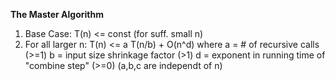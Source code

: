 **The Master Algorithm**
1. Base Case: T(n) <= const (for suff. small n)
2. For all larger n:
  T(n) <= a T(n/b) + O(n^d)
  where a = # of recursive calls (>=1)
        b = input size shrinkage factor (>1)
        d = exponent in running time of "combine step" (>=0)
        (a,b,c are independt of n)
